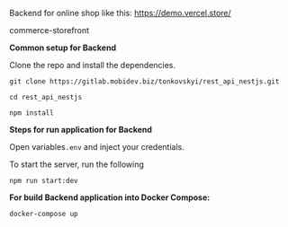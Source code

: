 Backend for online shop like this: https://demo.vercel.store/

commerce-storefront

**Common setup for Backend**

Clone the repo and install the dependencies.

`git clone https://gitlab.mobidev.biz/tonkovskyi/rest_api_nestjs.git`

`cd rest_api_nestjs`

`npm install`

**Steps for run application for Backend**

Open variables`.env` and inject your credentials.

To start the server, run the following

`npm run start:dev`


**For build Backend application into Docker Compose:**

`docker-compose up`
